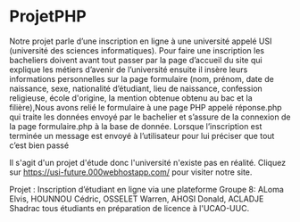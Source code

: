 # ProjetPHP
Notre projet parle d’une inscription en ligne à une université appelé USI (université des sciences informatiques). Pour faire une inscription les bacheliers doivent avant tout passer par la page d’accueil du site qui explique les métiers d’avenir de l’université ensuite il insère leurs informations personnelles sur la page formulaire (nom, prénom,  date de naissance, sexe, nationalité  d’étudiant, lieu de naissance, confession religieuse, école d'origine, la mention obtenue obtenu au bac et la filière),Nous avons relié le formulaire à une page PHP appelé réponse.php qui traite les données envoyé par le bachelier et s’assure de la connexion de la page formulaire.php à la base de donnée. Lorsque l’inscription est terminée un message est envoyé à l’utilisateur pour lui préciser que tout c’est bien passé

Il s'agit d'un projet d'étude donc l'université n'existe pas en réalité.
Cliquez sur  https://usi-future.000webhostapp.com/ pour visiter notre site.

Projet : Inscription d’étudiant en ligne via une plateforme
Groupe 8: ALoma Elvis, HOUNNOU Cédric, OSSELET Warren, AHOSI Donald, ACLADJE Shadrac tous étudiants en préparation de licence à l'UCAO-UUC.


